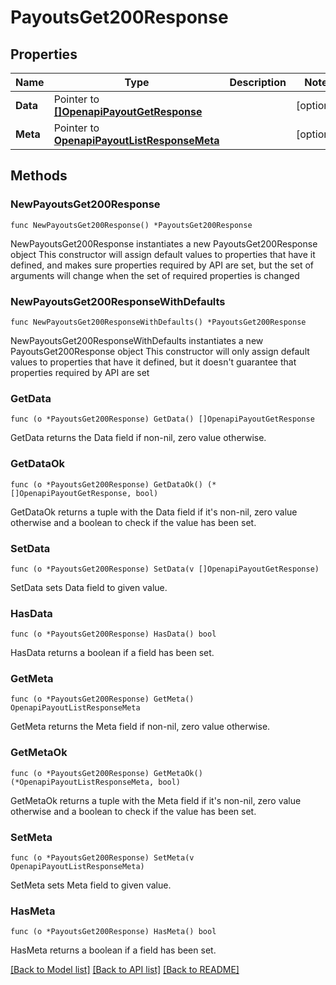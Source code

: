 # PayoutsGet200Response

## Properties

Name | Type | Description | Notes
------------ | ------------- | ------------- | -------------
**Data** | Pointer to [**[]OpenapiPayoutGetResponse**](OpenapiPayoutGetResponse.md) |  | [optional] 
**Meta** | Pointer to [**OpenapiPayoutListResponseMeta**](OpenapiPayoutListResponseMeta.md) |  | [optional] 

## Methods

### NewPayoutsGet200Response

`func NewPayoutsGet200Response() *PayoutsGet200Response`

NewPayoutsGet200Response instantiates a new PayoutsGet200Response object
This constructor will assign default values to properties that have it defined,
and makes sure properties required by API are set, but the set of arguments
will change when the set of required properties is changed

### NewPayoutsGet200ResponseWithDefaults

`func NewPayoutsGet200ResponseWithDefaults() *PayoutsGet200Response`

NewPayoutsGet200ResponseWithDefaults instantiates a new PayoutsGet200Response object
This constructor will only assign default values to properties that have it defined,
but it doesn't guarantee that properties required by API are set

### GetData

`func (o *PayoutsGet200Response) GetData() []OpenapiPayoutGetResponse`

GetData returns the Data field if non-nil, zero value otherwise.

### GetDataOk

`func (o *PayoutsGet200Response) GetDataOk() (*[]OpenapiPayoutGetResponse, bool)`

GetDataOk returns a tuple with the Data field if it's non-nil, zero value otherwise
and a boolean to check if the value has been set.

### SetData

`func (o *PayoutsGet200Response) SetData(v []OpenapiPayoutGetResponse)`

SetData sets Data field to given value.

### HasData

`func (o *PayoutsGet200Response) HasData() bool`

HasData returns a boolean if a field has been set.

### GetMeta

`func (o *PayoutsGet200Response) GetMeta() OpenapiPayoutListResponseMeta`

GetMeta returns the Meta field if non-nil, zero value otherwise.

### GetMetaOk

`func (o *PayoutsGet200Response) GetMetaOk() (*OpenapiPayoutListResponseMeta, bool)`

GetMetaOk returns a tuple with the Meta field if it's non-nil, zero value otherwise
and a boolean to check if the value has been set.

### SetMeta

`func (o *PayoutsGet200Response) SetMeta(v OpenapiPayoutListResponseMeta)`

SetMeta sets Meta field to given value.

### HasMeta

`func (o *PayoutsGet200Response) HasMeta() bool`

HasMeta returns a boolean if a field has been set.


[[Back to Model list]](../README.md#documentation-for-models) [[Back to API list]](../README.md#documentation-for-api-endpoints) [[Back to README]](../README.md)


